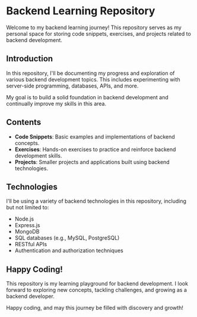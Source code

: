 # Backend Learning Repository

Welcome to my backend learning journey! This repository serves as my personal space for storing code snippets, exercises, and projects related to backend development.

## Introduction

In this repository, I'll be documenting my progress and exploration of various backend development topics. This includes experimenting with server-side programming, databases, APIs, and more.

My goal is to build a solid foundation in backend development and continually improve my skills in this area.

## Contents

- **Code Snippets**: Basic examples and implementations of backend concepts.
- **Exercises**: Hands-on exercises to practice and reinforce backend development skills.
- **Projects**: Smaller projects and applications built using backend technologies.

## Technologies

I'll be using a variety of backend technologies in this repository, including but not limited to:

- Node.js
- Express.js
- MongoDB
- SQL databases (e.g., MySQL, PostgreSQL)
- RESTful APIs
- Authentication and authorization techniques

## Happy Coding!

This repository is my learning playground for backend development. I look forward to exploring new concepts, tackling challenges, and growing as a backend developer.

Happy coding, and may this journey be filled with discovery and growth!

